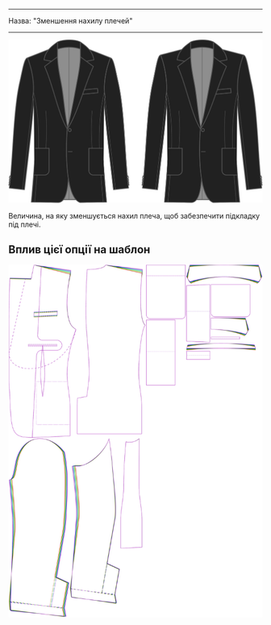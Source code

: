 - - -
Назва: "Зменшення нахилу плечей"
- - -

![Зменшення нахилу укосів](shoulderslopereduction.svg)

Величина, на яку зменшується нахил плеча, щоб забезпечити підкладку під плечі.

## Вплив цієї опції на шаблон

![На цьому зображенні показано вплив цієї опції шляхом накладання декількох варіантів, які мають різне значення для цієї опції](jaeger_shoulderslopereduction_sample.svg "Вплив цієї опції на шаблон")
